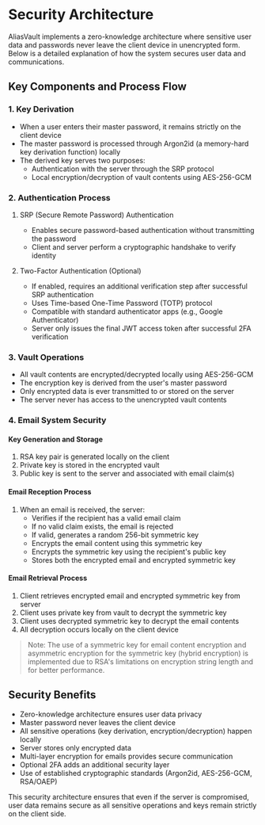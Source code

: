 # Security Architecture

AliasVault implements a zero-knowledge architecture where sensitive user data and passwords never leave the client device in unencrypted form. Below is a detailed explanation of how the system secures user data and communications.

## Key Components and Process Flow

### 1. Key Derivation
- When a user enters their master password, it remains strictly on the client device
- The master password is processed through Argon2id (a memory-hard key derivation function) locally
- The derived key serves two purposes:
    - Authentication with the server through the SRP protocol
    - Local encryption/decryption of vault contents using AES-256-GCM

### 2. Authentication Process
1. SRP (Secure Remote Password) Authentication
    - Enables secure password-based authentication without transmitting the password
    - Client and server perform a cryptographic handshake to verify identity

2. Two-Factor Authentication (Optional)
    - If enabled, requires an additional verification step after successful SRP authentication
    - Uses Time-based One-Time Password (TOTP) protocol
    - Compatible with standard authenticator apps (e.g., Google Authenticator)
    - Server only issues the final JWT access token after successful 2FA verification

### 3. Vault Operations
- All vault contents are encrypted/decrypted locally using AES-256-GCM
- The encryption key is derived from the user's master password
- Only encrypted data is ever transmitted to or stored on the server
- The server never has access to the unencrypted vault contents

### 4. Email System Security

#### Key Generation and Storage
1. RSA key pair is generated locally on the client
2. Private key is stored in the encrypted vault
3. Public key is sent to the server and associated with email claim(s)

#### Email Reception Process
1. When an email is received, the server:
    - Verifies if the recipient has a valid email claim
    - If no valid claim exists, the email is rejected
    - If valid, generates a random 256-bit symmetric key
    - Encrypts the email content using this symmetric key
    - Encrypts the symmetric key using the recipient's public key
    - Stores both the encrypted email and encrypted symmetric key

#### Email Retrieval Process
1. Client retrieves encrypted email and encrypted symmetric key from server
2. Client uses private key from vault to decrypt the symmetric key
3. Client uses decrypted symmetric key to decrypt the email contents
4. All decryption occurs locally on the client device

> Note: The use of a symmetric key for email content encryption and asymmetric encryption for the symmetric key (hybrid encryption) is implemented due to RSA's limitations on encryption string length and for better performance.

## Security Benefits
- Zero-knowledge architecture ensures user data privacy
- Master password never leaves the client device
- All sensitive operations (key derivation, encryption/decryption) happen locally
- Server stores only encrypted data
- Multi-layer encryption for emails provides secure communication
- Optional 2FA adds an additional security layer
- Use of established cryptographic standards (Argon2id, AES-256-GCM, RSA/OAEP)

This security architecture ensures that even if the server is compromised, user data remains secure as all sensitive operations and keys remain strictly on the client side.
